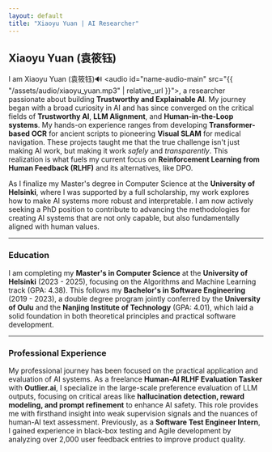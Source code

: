 ```yaml
---
layout: default
title: "Xiaoyu Yuan | AI Researcher"
---
```


## Xiaoyu Yuan (袁筱钰) 

I am Xiaoyu Yuan (袁筱钰)<span onclick="document.getElementById('name-audio-main').play()" style="cursor: pointer;">🔊</span>
<audio id="name-audio-main" src="{{ "/assets/audio/xiaoyu_yuan.mp3" | relative_url }}"></audio>, a researcher passionate about building **Trustworthy and Explainable AI**. My journey began with a broad curiosity in AI and has since converged on the critical fields of **Trustworthy AI**, **LLM Alignment**, and **Human-in-the-Loop systems**. My hands-on experience ranges from developing **Transformer-based OCR** for ancient scripts to pioneering **Visual SLAM** for medical navigation. These projects taught me that the true challenge isn't just making AI work, but making it work *safely* and *transparently*. This realization is what fuels my current focus on **Reinforcement Learning from Human Feedback (RLHF)** and its alternatives, like DPO.

As I finalize my Master's degree in Computer Science at the **University of Helsinki**, where I was supported by a full scholarship, my work explores how to make AI systems more robust and interpretable. I am now actively seeking a PhD position to contribute to advancing the methodologies for creating AI systems that are not only capable, but also fundamentally aligned with human values.

---
### Education

I am completing my **Master's in Computer Science** at the **University of Helsinki** (2023 - 2025), focusing on the Algorithms and Machine Learning track (GPA: 4.38). This follows my **Bachelor's in Software Engineering** (2019 - 2023), a double degree program jointly conferred by the **University of Oulu** and the **Nanjing Institute of Technology** (GPA: 4.01), which laid a solid foundation in both theoretical principles and practical software development.

---

### Professional Experience

My professional journey has been focused on the practical application and evaluation of AI systems. As a freelance **Human-AI RLHF Evaluation Tasker** with **Outlier.ai**, I specialize in the large-scale preference evaluation of LLM outputs, focusing on critical areas like **hallucination detection, reward modeling, and prompt refinement** to enhance AI safety. This role provides me with firsthand insight into weak supervision signals and the nuances of human-AI text assessment. Previously, as a **Software Test Engineer Intern**, I gained experience in black-box testing and Agile development by analyzing over 2,000 user feedback entries to improve product quality.
